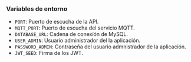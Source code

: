 ### Variables de entorno

- `PORT`: Puerto de escucha de la API.
- `MQTT_PORT`: Puerto de escucha del servicio MQTT.
- `DATABASE_URL`: Cadena de conexíón de MySQL.
- `USER_ADMIN`: Usuario administrador del la aplicación.
- `PASSWORD_ADMIN`: Contraseña del usuario admnistrador de la aplicación.
- `JWT_SEED`: Firma de los JWT.